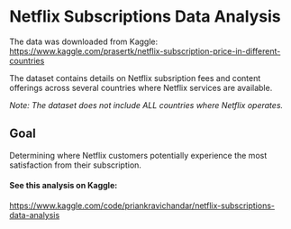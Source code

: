 # Netflix Subscriptions Data Analysis

The data was downloaded from Kaggle: https://www.kaggle.com/prasertk/netflix-subscription-price-in-different-countries

The dataset contains details on Netflix subsription fees and content offerings across several countries where Netflix services are available. 

<i>Note: The dataset does not include ALL countries where Netflix operates. </i>

## Goal
Determining where Netflix customers potentially experience the most satisfaction from their subscription. 

#### See this analysis on Kaggle: 
https://www.kaggle.com/code/priankravichandar/netflix-subscriptions-data-analysis
